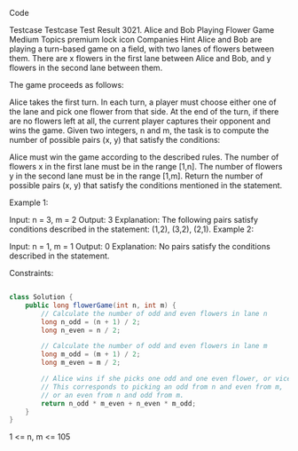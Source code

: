 
Code


Testcase
Testcase
Test Result
3021. Alice and Bob Playing Flower Game
Medium
Topics
premium lock icon
Companies
Hint
Alice and Bob are playing a turn-based game on a field, with two lanes of flowers between them. There are x flowers in the first lane between Alice and Bob, and y flowers in the second lane between them.



The game proceeds as follows:

Alice takes the first turn.
In each turn, a player must choose either one of the lane and pick one flower from that side.
At the end of the turn, if there are no flowers left at all, the current player captures their opponent and wins the game.
Given two integers, n and m, the task is to compute the number of possible pairs (x, y) that satisfy the conditions:

Alice must win the game according to the described rules.
The number of flowers x in the first lane must be in the range [1,n].
The number of flowers y in the second lane must be in the range [1,m].
Return the number of possible pairs (x, y) that satisfy the conditions mentioned in the statement.

 

Example 1:

Input: n = 3, m = 2
Output: 3
Explanation: The following pairs satisfy conditions described in the statement: (1,2), (3,2), (2,1).
Example 2:

Input: n = 1, m = 1
Output: 0
Explanation: No pairs satisfy the conditions described in the statement.
 

Constraints:

```java

class Solution {
    public long flowerGame(int n, int m) {
        // Calculate the number of odd and even flowers in lane n
        long n_odd = (n + 1) / 2;
        long n_even = n / 2;

        // Calculate the number of odd and even flowers in lane m
        long m_odd = (m + 1) / 2;
        long m_even = m / 2;

        // Alice wins if she picks one odd and one even flower, or vice versa.
        // This corresponds to picking an odd from n and even from m,
        // or an even from n and odd from m.
        return n_odd * m_even + n_even * m_odd;
    }
}

```
1 <= n, m <= 105
 
